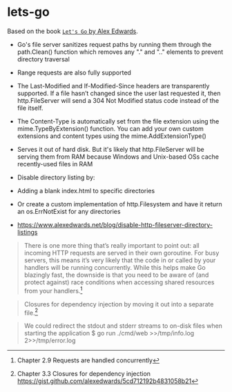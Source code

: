 # lets-go

Based on the book [`Let's Go` by Alex Edwards](https://lets-go.alexedwards.net/).

- Go's file server sanitizes request paths by running them through the path.Clean() function which removes any "." and ".." elements to prevent directory traversal
- Range requests are also fully supported
- The Last-Modified and If-Modified-Since headers are transparently supported. If a file hasn’t changed since the user last requested it, then http.FileServer will send a 304 Not Modified status code instead of the file itself.
- The Content-Type is automatically set from the file extension using the mime.TypeByExtension() function. You can add your own custom extensions and content types using the mime.AddExtensionType()
- Serves it out of hard disk. But it's likely that http.FileServer will be serving them from RAM because Windows and Unix-based OSs cache recently-used files in RAM

- Disable directory listing by:
- Adding a blank index.html to specific directories
- Or create a custom implementation of http.Filesystem and have it return an os.ErrNotExist for any directories
- https://www.alexedwards.net/blog/disable-http-fileserver-directory-listings

> There is one more thing that’s really important to point out: all incoming HTTP requests are served in their own goroutine. For busy servers, this means it’s very likely that the code in or called by your handlers will be running concurrently. While this helps make Go blazingly fast, the downside is that you need to be aware of (and protect against) race conditions when accessing shared resources from your handlers.[^1]

> Closures for dependency injection by moving it out into a separate file.[^2]

> We could redirect the stdout and stderr streams to on-disk files when starting the application
> $ go run ./cmd/web >>/tmp/info.log 2>>/tmp/error.log

[^1]: Chapter 2.9 Requests are handled concurrently
[^2]: Chapter 3.3 Closures for dependency injection https://gist.github.com/alexedwards/5cd712192b4831058b21